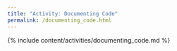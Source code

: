 ```yaml
---
title: "Activity: Documenting Code"
permalink: /documenting_code.html
---
```


{% include content/activities/documenting_code.md %}
